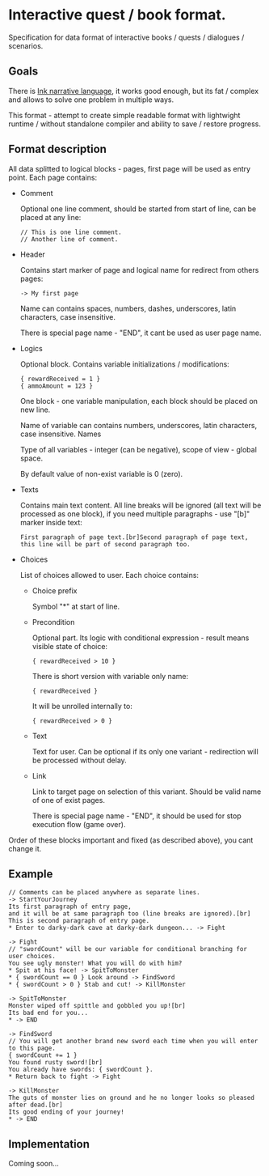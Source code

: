 # Interactive quest / book format.
Specification for data format of interactive books / quests / dialogues / scenarios.

## Goals
There is [Ink narrative language](http://www.inklestudios.com/ink/), it works good enough, but its fat / complex and allows to solve one problem in multiple ways.

This format - attempt to create simple readable format with lightwight runtime / without standalone compiler and ability to save / restore progress.

## Format description
All data splitted to logical blocks - pages, first page will be used as entry point. Each page contains:
* Comment

    Optional one line comment, should be started from start of line, can be placed at any line:
    ```
    // This is one line comment.
    // Another line of comment.
    ```
* Header

    Contains start marker of page and logical name for redirect from others pages:
    ```
    -> My first page
    ```
    Name can contains spaces, numbers, dashes, underscores, latin characters, case insensitive.

    There is special page name - "END", it cant be used as user page name.
* Logics

    Optional block. Contains variable initializations / modifications:
    ```
    { rewardReceived = 1 }
    { ammoAmount = 123 }
    ```
    One block - one variable manipulation, each block should be placed on new line.

    Name of variable can contains numbers, underscores, latin characters, case insensitive.
    Names

    Type of all variables - integer (can be negative), scope of view - global space.

    By default value of non-exist variable is 0 (zero).
* Texts

    Contains main text content. All line breaks will be ignored (all text will be processed as one block), if you need multiple paragraphs - use "[b]" marker inside text:
    ```
    First paragraph of page text.[br]Second paragraph of page text,
    this line will be part of second paragraph too.
    ```
* Choices

    List of choices allowed to user. Each choice contains:

    * Choice prefix

        Symbol "*" at start of line.
    * Precondition

        Optional part. Its logic with conditional expression - result means visible state of choice:
        ```
        { rewardReceived > 10 }
        ```
        There is short version with variable only name:
        ```
        { rewardReceived }
        ```
        It will be unrolled internally to:
        ```
        { rewardReceived > 0 }
        ```
    * Text

        Text for user. Can be optional if its only one variant - redirection will be processed without delay.
    * Link

         Link to target page on selection of this variant. Should be valid name of one of exist pages.

         There is special page name - "END", it should be used for stop execution flow (game over).

Order of these blocks important and fixed (as described above), you cant change it.

## Example
```
// Comments can be placed anywhere as separate lines.
-> StartYourJourney
Its first paragraph of entry page,
and it will be at same paragraph too (line breaks are ignored).[br]
This is second paragraph of entry page.
* Enter to darky-dark cave at darky-dark dungeon... -> Fight

-> Fight
// "swordCount" will be our variable for conditional branching for user choices.
You see ugly monster! What you will do with him?
* Spit at his face! -> SpitToMonster
* { swordCount == 0 } Look around -> FindSword
* { swordCount > 0 } Stab and cut! -> KillMonster

-> SpitToMonster
Monster wiped off spittle and gobbled you up![br]
Its bad end for you...
* -> END

-> FindSword
// You will get another brand new sword each time when you will enter to this page.
{ swordCount += 1 }
You found rusty sword![br]
You already have swords: { swordCount }.
* Return back to fight -> Fight

-> KillMonster
The guts of monster lies on ground and he no longer looks so pleased after dead.[br]
Its good ending of your journey!
* -> END
```

## Implementation
Coming soon...
